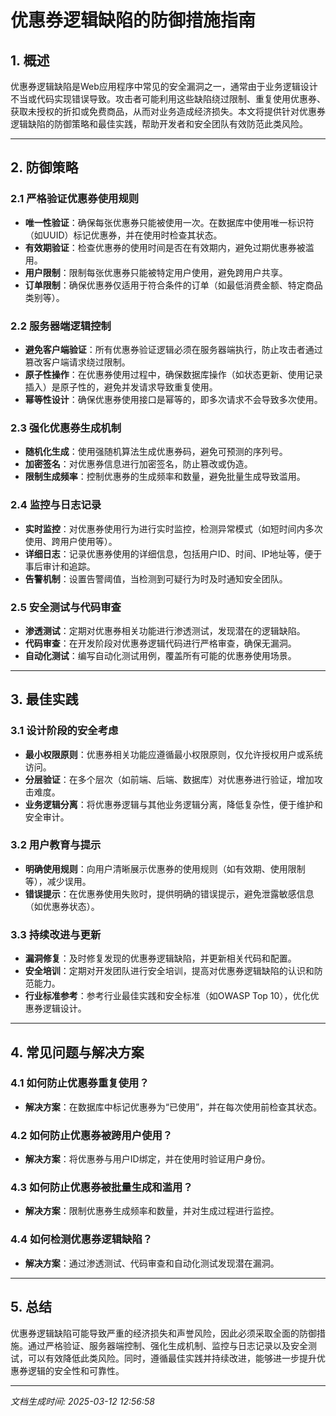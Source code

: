# 优惠券逻辑缺陷的防御措施指南

## 1. 概述

优惠券逻辑缺陷是Web应用程序中常见的安全漏洞之一，通常由于业务逻辑设计不当或代码实现错误导致。攻击者可能利用这些缺陷绕过限制、重复使用优惠券、获取未授权的折扣或免费商品，从而对业务造成经济损失。本文将提供针对优惠券逻辑缺陷的防御策略和最佳实践，帮助开发者和安全团队有效防范此类风险。

---

## 2. 防御策略

### 2.1 严格验证优惠券使用规则

- **唯一性验证**：确保每张优惠券只能被使用一次。在数据库中使用唯一标识符（如UUID）标记优惠券，并在使用时检查其状态。
- **有效期验证**：检查优惠券的使用时间是否在有效期内，避免过期优惠券被滥用。
- **用户限制**：限制每张优惠券只能被特定用户使用，避免跨用户共享。
- **订单限制**：确保优惠券仅适用于符合条件的订单（如最低消费金额、特定商品类别等）。

### 2.2 服务器端逻辑控制

- **避免客户端验证**：所有优惠券验证逻辑必须在服务器端执行，防止攻击者通过篡改客户端请求绕过限制。
- **原子性操作**：在优惠券使用过程中，确保数据库操作（如状态更新、使用记录插入）是原子性的，避免并发请求导致重复使用。
- **幂等性设计**：确保优惠券使用接口是幂等的，即多次请求不会导致多次使用。

### 2.3 强化优惠券生成机制

- **随机化生成**：使用强随机算法生成优惠券码，避免可预测的序列号。
- **加密签名**：对优惠券信息进行加密签名，防止篡改或伪造。
- **限制生成频率**：控制优惠券的生成频率和数量，避免批量生成导致滥用。

### 2.4 监控与日志记录

- **实时监控**：对优惠券使用行为进行实时监控，检测异常模式（如短时间内多次使用、跨用户使用等）。
- **详细日志**：记录优惠券使用的详细信息，包括用户ID、时间、IP地址等，便于事后审计和追踪。
- **告警机制**：设置告警阈值，当检测到可疑行为时及时通知安全团队。

### 2.5 安全测试与代码审查

- **渗透测试**：定期对优惠券相关功能进行渗透测试，发现潜在的逻辑缺陷。
- **代码审查**：在开发阶段对优惠券逻辑代码进行严格审查，确保无漏洞。
- **自动化测试**：编写自动化测试用例，覆盖所有可能的优惠券使用场景。

---

## 3. 最佳实践

### 3.1 设计阶段的安全考虑

- **最小权限原则**：优惠券相关功能应遵循最小权限原则，仅允许授权用户或系统访问。
- **分层验证**：在多个层次（如前端、后端、数据库）对优惠券进行验证，增加攻击难度。
- **业务逻辑分离**：将优惠券逻辑与其他业务逻辑分离，降低复杂性，便于维护和安全审计。

### 3.2 用户教育与提示

- **明确使用规则**：向用户清晰展示优惠券的使用规则（如有效期、使用限制等），减少误用。
- **错误提示**：在优惠券使用失败时，提供明确的错误提示，避免泄露敏感信息（如优惠券状态）。

### 3.3 持续改进与更新

- **漏洞修复**：及时修复发现的优惠券逻辑缺陷，并更新相关代码和配置。
- **安全培训**：定期对开发团队进行安全培训，提高对优惠券逻辑缺陷的认识和防范能力。
- **行业标准参考**：参考行业最佳实践和安全标准（如OWASP Top 10），优化优惠券逻辑设计。

---

## 4. 常见问题与解决方案

### 4.1 如何防止优惠券重复使用？
- **解决方案**：在数据库中标记优惠券为“已使用”，并在每次使用前检查其状态。

### 4.2 如何防止优惠券被跨用户使用？
- **解决方案**：将优惠券与用户ID绑定，并在使用时验证用户身份。

### 4.3 如何防止优惠券被批量生成和滥用？
- **解决方案**：限制优惠券生成频率和数量，并对生成过程进行监控。

### 4.4 如何检测优惠券逻辑缺陷？
- **解决方案**：通过渗透测试、代码审查和自动化测试发现潜在漏洞。

---

## 5. 总结

优惠券逻辑缺陷可能导致严重的经济损失和声誉风险，因此必须采取全面的防御措施。通过严格验证、服务器端控制、强化生成机制、监控与日志记录以及安全测试，可以有效降低此类风险。同时，遵循最佳实践并持续改进，能够进一步提升优惠券逻辑的安全性和可靠性。

---

*文档生成时间: 2025-03-12 12:56:58*
